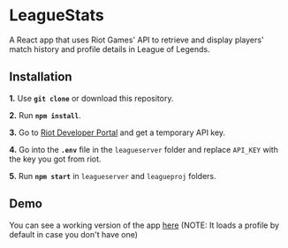 # LeagueStats

A React app that uses Riot Games' API to retrieve and display players' match history and profile details in League of Legends.

## Installation

**1.** Use **`git clone`** or download this repository.

**2.** Run **`npm install`**.

**3.** Go to [Riot Developer Portal](https://developer.riotgames.com) and get a temporary API key.

**4.** Go into the **`.env`** file in the `leagueserver` folder and replace `API_KEY` with the key you got from riot.

**5.** Run **`npm start`** in `leagueserver` and `leagueproj` folders.

## Demo
You can see a working version of the app [here](https://league-stats.netlify.app/) (NOTE: It loads a profile by default in case you don't have one)
